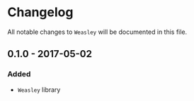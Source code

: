 # Changelog

All notable changes to `Weasley` will be documented in this file.

## 0.1.0 - 2017-05-02

### Added
- `Weasley` library
